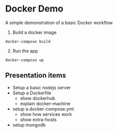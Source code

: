 # Docker Demo

A simple demonstration of a basic Docker workflow

1. Build a docker image

`docker-compose build`

2. Run the app

`docker-compose up`

## Presentation items

- Setup a basic nodejs server
- Setup a Dockerfile
  - show dockerhub
  - explain docker-machine
- setup a docker-compose.yml
  - show how services work
  - show extra-hosts
- setup mongodb